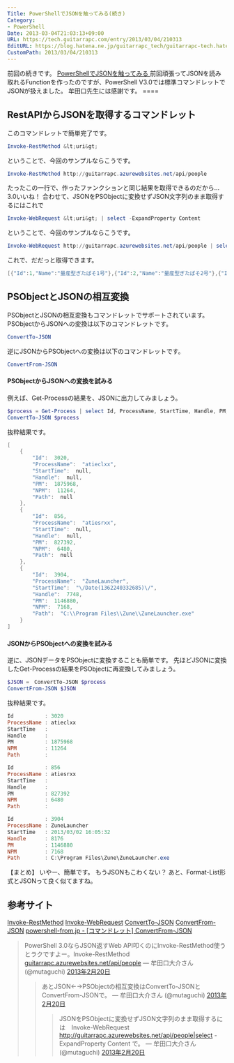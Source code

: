 ```yaml
---
Title: PowerShellでJSONを触ってみる(続き)
Category:
- PowerShell
Date: 2013-03-04T21:03:13+09:00
URL: https://tech.guitarrapc.com/entry/2013/03/04/210313
EditURL: https://blog.hatena.ne.jp/guitarrapc_tech/guitarrapc-tech.hatenablog.com/atom/entry/11696248318757675572
CustomPath: 2013/03/04/210313
---
```


前回の続きです。
<a href="http://guitarrapc.wordpress.com/2013/02/20/powershell%e3%81%a7JSON%e3%82%92%e8%a7%a6%e3%81%a3%e3%81%a6%e3%81%bf%e3%82%8b/" target="_blank">PowerShellでJSONを触ってみる </a>
前回頑張ってJSONを読み取れるFunctionを作ったのですが、PowerShell V3.0では標準コマンドレットでJSONが扱えました。 牟田口先生には感謝です。 ====
## RestAPIからJSONを取得するコマンドレット
このコマンドレットで簡単完了です。

```ps1
Invoke-RestMethod &lt;uri&gt;
```

ということで、今回のサンプルならこうです。

```ps1
Invoke-RestMethod http://guitarrapc.azurewebsites.net/api/people
```

たったこの一行で、作ったファンクションと同じ結果を取得できるのだから…3.0いいね！ 合わせて、JSONをPSObjectに変換せずJSON文字列のまま取得するにはこれで

```ps1
Invoke-WebRequest &lt;uri&gt; | select -ExpandProperty Content
```

ということで、今回のサンプルならこうです。

```ps1
Invoke-WebRequest http://guitarrapc.azurewebsites.net/api/people | select -ExpandProperty Content
```

これで、だだっと取得できます。

```ps1
[{"Id":1,"Name":"量産型ぎたぱそ1号"},{"Id":2,"Name":"量産型ぎたぱそ2号"},{"Id":3,"Name":"量産型ぎたぱそ3号"},{"Id":4,"N......
```

## PSObjectとJSONの相互変換
PSObjectとJSONの相互変換もコマンドレットでサポートされています。 PSObjectからJSONへの変換は以下のコマンドレットです。

```ps1
ConvertTo-JSON
```

逆にJSONからPSObjectへの変換は以下のコマンドレットです。

```ps1
ConvertFrom-JSON
```

#### PSObjectからJSONへの変換を試みる
例えば、Get-Processの結果を、JSONに出力してみましょう。

```ps1
$process = Get-Process | select Id, ProcessName, StartTime, Handle, PM, NPM, Path
ConvertTo-JSON $process
```

抜粋結果です。

```ps1
[
	{
		"Id":  3020,
		"ProcessName":  "atieclxx",
		"StartTime":  null,
		"Handle":  null,
		"PM":  1875968,
		"NPM":  11264,
		"Path":  null
	},
	{
		"Id":  856,
		"ProcessName":  "atiesrxx",
		"StartTime":  null,
		"Handle":  null,
		"PM":  827392,
		"NPM":  6480,
		"Path":  null
	},
	{
		"Id":  3904,
		"ProcessName":  "ZuneLauncher",
		"StartTime":  "\/Date(1362240332685)\/",
		"Handle":  7748,
		"PM":  1146880,
		"NPM":  7168,
		"Path":  "C:\\Program Files\\Zune\\ZuneLauncher.exe"
	}
]
```

#### JSONからPSObjectへの変換を試みる
逆に、JSONデータをPSObjectに変換することも簡単です。 先ほどJSONに変換したGet-Processの結果をPSObjectに再変換してみましょう。

```ps1
$JSON =　ConvertTo-JSON $process
ConvertFrom-JSON $JSON
```

抜粋結果です。

```ps1
Id          : 3020
ProcessName : atieclxx
StartTime   :
Handle      :
PM          : 1875968
NPM         : 11264
Path        :

Id          : 856
ProcessName : atiesrxx
StartTime   :
Handle      :
PM          : 827392
NPM         : 6480
Path        :

Id          : 3904
ProcessName : ZuneLauncher
StartTime   : 2013/03/02 16:05:32
Handle      : 8176
PM          : 1146880
NPM         : 7168
Path        : C:\Program Files\Zune\ZuneLauncher.exe
```

【まとめ】 いやー、簡単です。 もうJSONもこわくない？ あと、Format-List形式とJSONって良く似てますね。
## 参考サイト
<a href="http://technet.microsoft.com/en-us/library/hh849971.aspx" target="_blank">Invoke-RestMethod</a> <a href="http://technet.microsoft.com/en-us/library/hh849901.aspx" target="_blank">Invoke-WebRequest</a>
<a href="http://technet.microsoft.com/en-us/library/hh849922.aspx" target="_blank">ConvertTo-JSON</a> <a href="http://technet.microsoft.com/en-us/library/hh849898.aspx" target="_blank">ConvertFrom-JSON</a>
<a href="http://blog.powershell-from.jp/?p=1826" target="_blank">powershell-from.jp - [コマンドレット] ConvertFrom-JSON</a>
<blockquote class="twitter-tweet" lang="ja">
PowerShell 3.0ならJSON返すWeb API叩くのにInvoke-RestMethod使うとラクですよー。Invoke-RestMethod <a title="http://guitarrapc.azurewebsites.net/api/people" href="http://t.co/e0rBuncR">guitarrapc.azurewebsites.net/api/people</a>
— 牟田口大介さん (@mutaguchi) <a href="https://twitter.com/mutaguchi/status/304232249488969729">2013年2月20日</a>
<blockquote class="twitter-tweet" lang="ja">
あとJSON←→PSObjectの相互変換はConvertTo-JSONとConvertFrom-JSONで。
— 牟田口大介さん (@mutaguchi) <a href="https://twitter.com/mutaguchi/status/304232813945827328">2013年2月20日</a>
<blockquote class="twitter-tweet" lang="ja">
JSONをPSObjectに変換せずJSON文字列のまま取得するには　Invoke-WebRequest <a href="http://guitarrapc.azurewebsites.net/api/people|select">http://guitarrapc.azurewebsites.net/api/people|select</a> -ExpandProperty Content で。
— 牟田口大介さん (@mutaguchi) <a href="https://twitter.com/mutaguchi/status/304233514403000320">2013年2月20日</a>
